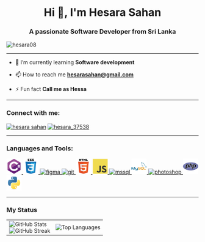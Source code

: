 <h1 align="center">Hi 👋, I'm Hesara Sahan</h1>
<h3 align="center">A passionate Software Developer from Sri Lanka</h3>

<p align="left"> <img src="https://komarev.com/ghpvc/?username=hesara08&label=Profile%20views&color=0e75b6&style=flat" alt="hesara08" /> </p>

---

- 🌱 I’m currently learning **Software development**

- 📫 How to reach me **hesarasahan@gmail.com**

- ⚡ Fun fact **Call me as Hessa**

---

<h3 align="left">Connect with me:</h3>
<p align="left">
<a href="https://linkedin.com/in/hesara sahan" target="blank"><img align="center" src="https://raw.githubusercontent.com/rahuldkjain/github-profile-readme-generator/master/src/images/icons/Social/linked-in-alt.svg" alt="hesara sahan" height="30" width="40" /></a>
<a href="https://discord.gg/hesara_37538" target="blank"><img align="center" src="https://raw.githubusercontent.com/rahuldkjain/github-profile-readme-generator/master/src/images/icons/Social/discord.svg" alt="hesara_37538" height="30" width="40" /></a>
</p>

---

<h3 align="left">Languages and Tools:</h3>
<p align="left"> <a href="https://www.w3schools.com/cs/" target="_blank" rel="noreferrer"> <img src="https://raw.githubusercontent.com/devicons/devicon/master/icons/csharp/csharp-original.svg" alt="csharp" width="40" height="40"/> </a> <a href="https://www.w3schools.com/css/" target="_blank" rel="noreferrer"> <img src="https://raw.githubusercontent.com/devicons/devicon/master/icons/css3/css3-original-wordmark.svg" alt="css3" width="40" height="40"/> </a> <a href="https://www.figma.com/" target="_blank" rel="noreferrer"> <img src="https://www.vectorlogo.zone/logos/figma/figma-icon.svg" alt="figma" width="40" height="40"/> </a> <a href="https://git-scm.com/" target="_blank" rel="noreferrer"> <img src="https://www.vectorlogo.zone/logos/git-scm/git-scm-icon.svg" alt="git" width="40" height="40"/> </a> <a href="https://www.w3.org/html/" target="_blank" rel="noreferrer"> <img src="https://raw.githubusercontent.com/devicons/devicon/master/icons/html5/html5-original-wordmark.svg" alt="html5" width="40" height="40"/> </a> <a href="https://developer.mozilla.org/en-US/docs/Web/JavaScript" target="_blank" rel="noreferrer"> <img src="https://raw.githubusercontent.com/devicons/devicon/master/icons/javascript/javascript-original.svg" alt="javascript" width="40" height="40"/> </a> <a href="https://www.microsoft.com/en-us/sql-server" target="_blank" rel="noreferrer"> <img src="https://www.svgrepo.com/show/303229/microsoft-sql-server-logo.svg" alt="mssql" width="40" height="40"/> </a> <a href="https://www.mysql.com/" target="_blank" rel="noreferrer"> <img src="https://raw.githubusercontent.com/devicons/devicon/master/icons/mysql/mysql-original-wordmark.svg" alt="mysql" width="40" height="40"/> </a> <a href="https://www.photoshop.com/en" target="_blank" rel="noreferrer"> <img src="https://github.com/Scar1109/skill-icons/blob/main/icons/Photoshop.svg" alt="photoshop" width="40" height="40"/> </a> <a href="https://www.php.net" target="_blank" rel="noreferrer"> <img src="https://raw.githubusercontent.com/devicons/devicon/master/icons/php/php-original.svg" alt="php" width="40" height="40"/> </a> <a href="https://www.python.org" target="_blank" rel="noreferrer"> <img src="https://raw.githubusercontent.com/devicons/devicon/master/icons/python/python-original.svg" alt="python" width="40" height="40"/> </a> </p>

---

### My Status

<table>
  <tr>
    <td>
      <img src="https://github-readme-stats.vercel.app/api?username=Hesara08&show_icons=true&theme=tokyonight" alt="GitHub Stats"/>
      <br/>
      <img src="https://github-readme-streak-stats.herokuapp.com/?user=Hesara08&theme=tokyonight" alt="GitHub Streak"/>
    </td>
    <td>
      <img src="https://github-readme-stats.vercel.app/api/top-langs/?username=Hesara08&theme=tokyonight&layout=compact" alt="Top Languages"/>
    </td>
  </tr>
</table>

